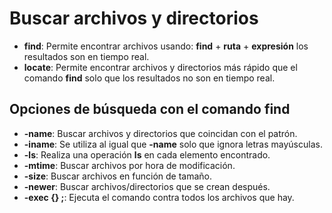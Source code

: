 # Buscar archivos y directorios

- **find**: Permite encontrar archivos usando: **find** + **ruta** + **expresión** los resultados son en tiempo real.
- **locate**: Permite encontrar archivos y directorios más rápido que el comando **find** solo que los resultados no son en tiempo real.

## Opciones de búsqueda con el comando **find**

- **-name**: Buscar archivos y directorios que coincidan con el patrón. 
- **-iname**: Se utiliza al igual que **-name** solo que ignora letras mayúsculas. 
- **-ls**: Realiza una operación **ls** en cada elemento encontrado. 
- **-mtime**: Buscar archivos por hora de modificación. 
- **-size**:  Buscar archivos en función de tamaño.
- **-newer**: Buscar archivos/directorios que se crean después.
- **-exec {} \;**: Ejecuta el comando contra todos los archivos que hay.